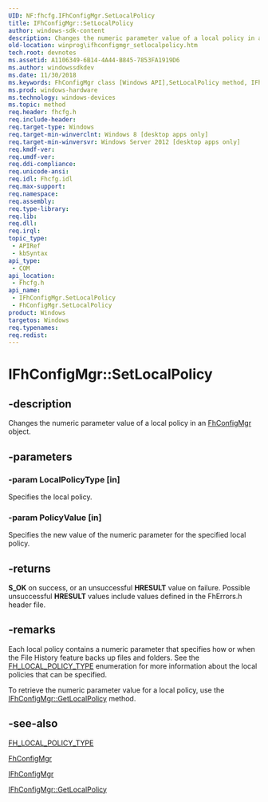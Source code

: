 ```yaml
---
UID: NF:fhcfg.IFhConfigMgr.SetLocalPolicy
title: IFhConfigMgr::SetLocalPolicy
author: windows-sdk-content
description: Changes the numeric parameter value of a local policy in an FhConfigMgr object.
old-location: winprog\ifhconfigmgr_setlocalpolicy.htm
tech.root: devnotes
ms.assetid: A1106349-6B14-4A44-B845-7853FA1919D6
ms.author: windowssdkdev
ms.date: 11/30/2018
ms.keywords: FhConfigMgr class [Windows API],SetLocalPolicy method, IFhConfigMgr interface [Windows API],SetLocalPolicy method, IFhConfigMgr.SetLocalPolicy, IFhConfigMgr::SetLocalPolicy, SetLocalPolicy, SetLocalPolicy method [Windows API], SetLocalPolicy method [Windows API],FhConfigMgr class, SetLocalPolicy method [Windows API],IFhConfigMgr interface, fhcfg/IFhConfigMgr::SetLocalPolicy, winprog.ifhconfigmgr_setlocalpolicy
ms.prod: windows-hardware
ms.technology: windows-devices
ms.topic: method
req.header: fhcfg.h
req.include-header: 
req.target-type: Windows
req.target-min-winverclnt: Windows 8 [desktop apps only]
req.target-min-winversvr: Windows Server 2012 [desktop apps only]
req.kmdf-ver: 
req.umdf-ver: 
req.ddi-compliance: 
req.unicode-ansi: 
req.idl: Fhcfg.idl
req.max-support: 
req.namespace: 
req.assembly: 
req.type-library: 
req.lib: 
req.dll: 
req.irql: 
topic_type:
 - APIRef
 - kbSyntax
api_type:
 - COM
api_location:
 - Fhcfg.h
api_name:
 - IFhConfigMgr.SetLocalPolicy
 - FhConfigMgr.SetLocalPolicy
product: Windows
targetos: Windows
req.typenames: 
req.redist: 
---
```


# IFhConfigMgr::SetLocalPolicy


## -description


Changes the numeric parameter value of a local policy in an <a href="https://msdn.microsoft.com/CC97FC0F-3AA4-4D8A-81B3-14F68FDF5788">FhConfigMgr</a> object.


## -parameters




### -param LocalPolicyType [in]

Specifies the local policy.


### -param PolicyValue [in]

Specifies the new value of the numeric parameter for the specified local policy.


## -returns



<b>S_OK</b> on success, or an unsuccessful <b>HRESULT</b> value on failure. Possible unsuccessful <b>HRESULT</b> values include values defined in the FhErrors.h header file.




## -remarks



Each local policy contains a numeric parameter that specifies how or when the File History feature backs up files and folders. See the <a href="https://msdn.microsoft.com/59C54A67-91A3-495F-95F2-50EB373D442C">FH_LOCAL_POLICY_TYPE</a> enumeration for more information about the local policies that can be specified.

To retrieve the numeric parameter value for a local policy, use the <a href="https://msdn.microsoft.com/380B77C3-CA93-48D6-9915-FB788CF24C99">IFhConfigMgr::GetLocalPolicy</a> method.




## -see-also




<a href="https://msdn.microsoft.com/59C54A67-91A3-495F-95F2-50EB373D442C">FH_LOCAL_POLICY_TYPE</a>



<a href="https://msdn.microsoft.com/CC97FC0F-3AA4-4D8A-81B3-14F68FDF5788">FhConfigMgr</a>



<a href="https://msdn.microsoft.com/CDE8A011-6E78-49DF-A5E1-8E968355BA11">IFhConfigMgr</a>



<a href="https://msdn.microsoft.com/380B77C3-CA93-48D6-9915-FB788CF24C99">IFhConfigMgr::GetLocalPolicy</a>
 

 

